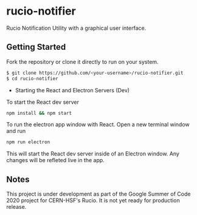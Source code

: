 # rucio-notifier
Rucio Notification Utility with a graphical user interface.

## Getting Started
Fork the repository or clone it directly to run on your system.

```BASH
$ git clone https://github.com/<your-username>/rucio-notifier.git
$ cd rucio-notifier
```

* Starting the React and Electron Servers (Dev)

To start the React dev server

```BASH
npm install && npm start
```

To run the electron app window with React. Open a new terminal window and run

```BASH
npm run electron
```

This will start the React dev server inside of an Electron window. Any changes will be refleted live in the app.

## Notes

This project is under development as part of the Google Summer of Code 2020 project for CERN-HSF's Rucio.
It is not yet ready for production release.

